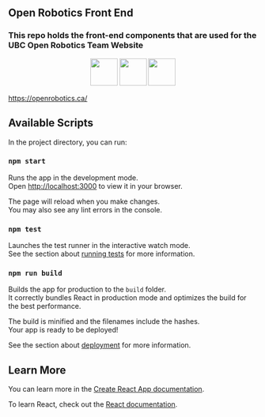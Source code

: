 ## Open Robotics Front End 

### This repo holds the front-end components that are used for the UBC Open Robotics Team Website

<div align="center">
<img width="55" src="https://raw.githubusercontent.com/gilbarbara/logos/master/logos/tailwindcss.svg"/>
<img width="55" src="https://raw.githubusercontent.com/gilbarbara/logos/master/logos/react.svg"/>
<img width="55" src="https://raw.githubusercontent.com/gilbarbara/logos/master/logos/typescript-icon.svg"/>
</div>

https://openrobotics.ca/

## Available Scripts

In the project directory, you can run:

### `npm start`

Runs the app in the development mode.\
Open [http://localhost:3000](http://localhost:3000) to view it in your browser.

The page will reload when you make changes.\
You may also see any lint errors in the console.

### `npm test`

Launches the test runner in the interactive watch mode.\
See the section about [running tests](https://facebook.github.io/create-react-app/docs/running-tests) for more information.

### `npm run build`

Builds the app for production to the `build` folder.\
It correctly bundles React in production mode and optimizes the build for the best performance.

The build is minified and the filenames include the hashes.\
Your app is ready to be deployed!

See the section about [deployment](https://facebook.github.io/create-react-app/docs/deployment) for more information.

## Learn More

You can learn more in the [Create React App documentation](https://facebook.github.io/create-react-app/docs/getting-started).

To learn React, check out the [React documentation](https://reactjs.org/).
